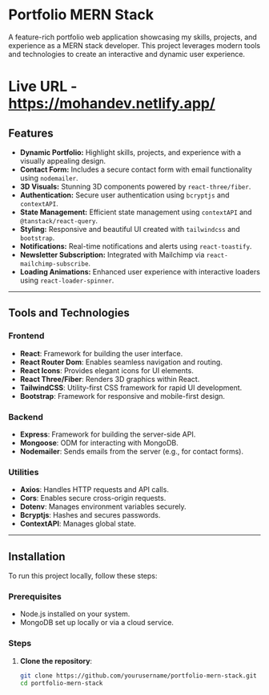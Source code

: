# Portfolio MERN Stack

A feature-rich portfolio web application showcasing my skills, projects, and experience as a MERN stack developer. This project leverages modern tools and technologies to create an interactive and dynamic user experience.

# Live URL - https://mohandev.netlify.app/

## Features
- **Dynamic Portfolio:** Highlight skills, projects, and experience with a visually appealing design.
- **Contact Form:** Includes a secure contact form with email functionality using `nodemailer`.
- **3D Visuals:** Stunning 3D components powered by `react-three/fiber`.
- **Authentication:** Secure user authentication using `bcryptjs` and `contextAPI`.
- **State Management:** Efficient state management using `contextAPI` and `@tanstack/react-query`.
- **Styling:** Responsive and beautiful UI created with `tailwindcss` and `bootstrap`.
- **Notifications:** Real-time notifications and alerts using `react-toastify`.
- **Newsletter Subscription:** Integrated with Mailchimp via `react-mailchimp-subscribe`.
- **Loading Animations:** Enhanced user experience with interactive loaders using `react-loader-spinner`.

---

## Tools and Technologies
### Frontend
- **React**: Framework for building the user interface.
- **React Router Dom**: Enables seamless navigation and routing.
- **React Icons**: Provides elegant icons for UI elements.
- **React Three/Fiber**: Renders 3D graphics within React.
- **TailwindCSS**: Utility-first CSS framework for rapid UI development.
- **Bootstrap**: Framework for responsive and mobile-first design.

### Backend
- **Express**: Framework for building the server-side API.
- **Mongoose**: ODM for interacting with MongoDB.
- **Nodemailer**: Sends emails from the server (e.g., for contact forms).

### Utilities
- **Axios**: Handles HTTP requests and API calls.
- **Cors**: Enables secure cross-origin requests.
- **Dotenv**: Manages environment variables securely.
- **Bcryptjs**: Hashes and secures passwords.
- **ContextAPI**: Manages global state.

---

## Installation
To run this project locally, follow these steps:

### Prerequisites
- Node.js installed on your system.
- MongoDB set up locally or via a cloud service.

### Steps
1. **Clone the repository**:
   ```bash
   git clone https://github.com/yourusername/portfolio-mern-stack.git
   cd portfolio-mern-stack
